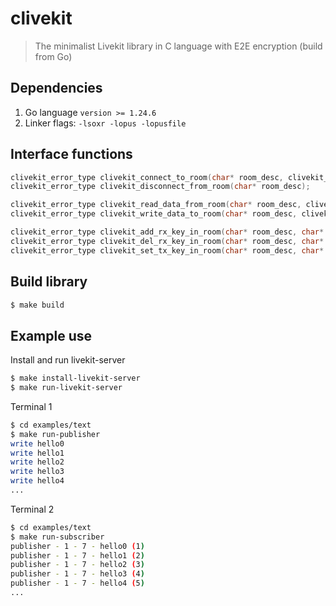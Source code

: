 # clivekit

> The minimalist Livekit library in C language with E2E encryption (build from Go)

## Dependencies

1. Go language `version >= 1.24.6`
2. Linker flags: `-lsoxr -lopus -lopusfile`

## Interface functions

```c
clivekit_error_type clivekit_connect_to_room(char* room_desc, clivekit_connect_info conn_info);
clivekit_error_type clivekit_disconnect_from_room(char* room_desc);

clivekit_error_type clivekit_read_data_from_room(char* room_desc, clivekit_data_packet* data_packet);
clivekit_error_type clivekit_write_data_to_room(char* room_desc, clivekit_data_type data_type, char* data, size_t data_size);

clivekit_error_type clivekit_add_rx_key_in_room(char* room_desc, char* ident, char* rx_key);
clivekit_error_type clivekit_del_rx_key_in_room(char* room_desc, char* ident);
clivekit_error_type clivekit_set_tx_key_in_room(char* room_desc, char* tx_key);
```

## Build library

```bash
$ make build
```

## Example use

Install and run livekit-server
```bash
$ make install-livekit-server
$ make run-livekit-server
```

Terminal 1
```bash
$ cd examples/text
$ make run-publisher
write hello0
write hello1
write hello2
write hello3
write hello4
...
```

Terminal 2
```bash
$ cd examples/text
$ make run-subscriber
publisher - 1 - 7 - hello0 (1)
publisher - 1 - 7 - hello1 (2)
publisher - 1 - 7 - hello2 (3)
publisher - 1 - 7 - hello3 (4)
publisher - 1 - 7 - hello4 (5)
...
```
